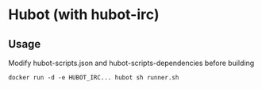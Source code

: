 # Hubot (with hubot-irc)

## Usage
Modify hubot-scripts.json and hubot-scripts-dependencies before building

```
docker run -d -e HUBOT_IRC... hubot sh runner.sh
```
